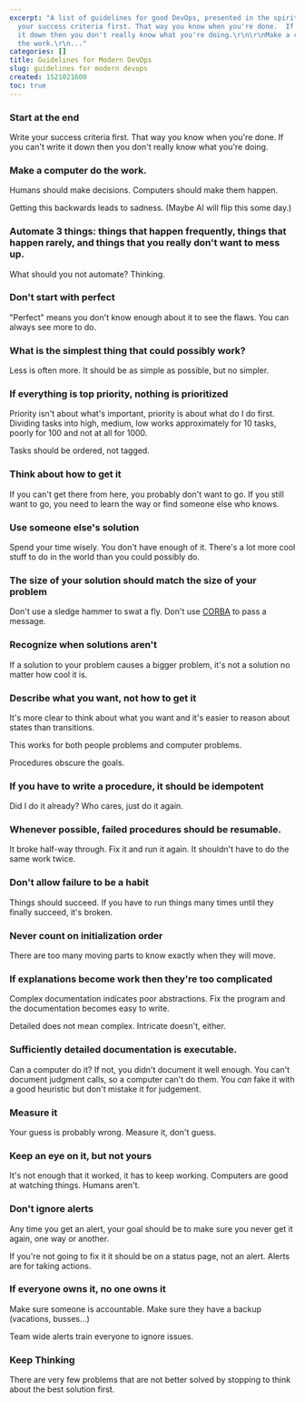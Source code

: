 ```yaml
---
excerpt: "A list of guidelines for good DevOps, presented in the spirit of [Shuhari](https://en.wikipedia.org/wiki/Shuhari)\r\n\r\nWrite
  your success criteria first. That way you know when you're done.  If you can't write
  it down then you don't really know what you're doing.\r\n\r\nMake a computer do
  the work.\r\n..."
categories: []
title: Guidelines for Modern DevOps
slug: guidelines for modern devops 
created: 1521021600
toc: true
---
```

### Start at the end

Write your success criteria first. That way you know when you're done.  If you can't write it down then you don't really know what you're doing.

### Make a computer do the work.

Humans should make decisions.  Computers should make them happen.

Getting this backwards leads to sadness. (Maybe AI will flip this some day.)

### Automate 3 things:  things that happen frequently, things that happen rarely, and things that you really don't want to mess up.

What should you not automate?  Thinking.

### Don't start with perfect

"Perfect" means you don't know enough about it to see the flaws.  You can always see more to do.

### What is the simplest thing that could possibly work?

Less is often more.  It should be as simple as possible, but no simpler.

### If everything is top priority, nothing is prioritized

Priority isn't about what's important, priority is about what do I do first.  Dividing tasks into high, medium, low works approximately for 10 tasks, poorly for 100 and not at all for 1000.

Tasks should be ordered, not tagged.

### Think about how to get it

If you can't get there from here, you probably don't want to go.  If you still want to go, you need to learn the way or find someone else who knows.

### Use someone else's solution

Spend your time wisely.  You don't have enough of it.  There's a lot more cool stuff to do in the world than you could possibly do.

### The size of your solution should match the size of your problem

Don't use a sledge hammer to swat a fly.  Don't use [CORBA](https://en.wikipedia.org/wiki/Common_Object_Request_Broker_Architecture) to pass a message.

### Recognize when solutions aren't

If a solution to your problem causes a bigger problem, it's not a solution no matter how cool it is.

### Describe what you want, not how to get it

It's more clear to think about what you want and it's easier to reason about states than transitions.

This works for both people problems and computer problems.

Procedures obscure the goals.

### If you have to write a procedure, it should be idempotent

Did I do it already?  Who cares, just do it again.

### Whenever possible, failed procedures should be resumable.

It broke half-way through.  Fix it and run it again. It shouldn't have to do the same work twice.

### Don't allow failure to be a habit

Things should succeed.  If you have to run things many times until they finally succeed, it's broken.

### Never count on initialization order

There are too many moving parts to know exactly when they will move.

### If explanations become work then they're too complicated

Complex documentation indicates poor abstractions.  Fix the program and the documentation becomes easy to write.

Detailed does not mean complex.  Intricate doesn't, either.

### Sufficiently detailed documentation is executable.

Can a computer do it?  If not, you didn't document it well enough.  You can't document judgment calls, so a computer can't do them.  You *can* fake it with a good heuristic but don't mistake it for judgement.

### Measure it

Your guess is probably wrong.  Measure it, don't guess.

### Keep an eye on it, but not yours

It's not enough that it worked, it has to keep working.  Computers are good at watching things.  Humans aren't.

### Don't ignore alerts

Any time you get an alert, your goal should be to make sure you never get it again, one way or another.

If you're not going to fix it it should be on a status page, not an alert.  Alerts are for taking actions.

### If everyone owns it, no one owns it

Make sure someone is accountable.  Make sure they have a backup (vacations, busses...)

Team wide alerts train everyone to ignore issues.

### Keep Thinking

There are very few problems that are not better solved by stopping to think about the best solution first.
